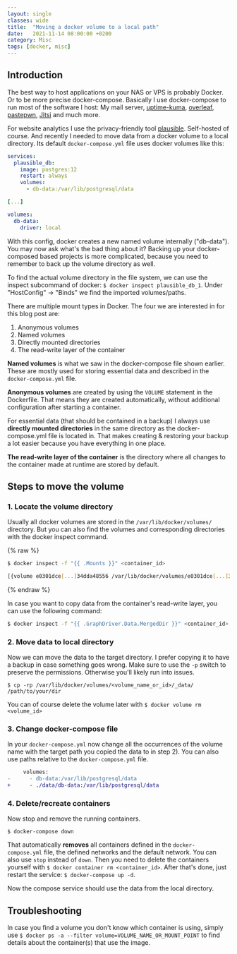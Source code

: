 ```yaml
---
layout: single
classes: wide
title:  "Moving a docker volume to a local path"
date:   2021-11-14 08:00:00 +0200
category: Misc
tags: [docker, misc]
---
```


## Introduction

The best way to host applications on your NAS or VPS is probably Docker. Or to be more precise docker-compose. Basically I use docker-compose to run most of the software I host: My mail server, [uptime-kuma](https://github.com/louislam/uptime-kuma), [overleaf](https://github.com/overleaf/overleaf), [pastepwn](https://github.com/d-Rickyy-b/pastepwn), [Jitsi](https://github.com/jitsi/docker-jitsi-meet) and much more.

For website analytics I use the privacy-friendly tool [plausible](https://plausible.io/). Self-hosted of course.
And recently I needed to move data from a docker volume to a local directory.
Its default `docker-compose.yml` file uses docker volumes like this:

```yml
services:
  plausible_db:
    image: postgres:12
    restart: always
    volumes:
      - db-data:/var/lib/postgresql/data

[...]

volumes:
  db-data:
    driver: local
```

With this config, docker creates a new named volume internally ("db-data").
You may now ask what's the bad thing about it?
Backing up your docker-composed based projects is more complicated, because you need to remember to back up the volume directory as well.

To find the actual volume directory in the file system, we can use the inspect subcommand of docker:
`$ docker inspect plausible_db_1`. Under "HostConfig" -> "Binds" we find the imported volumes/paths.

There are multiple mount types in Docker.
The four we are interested in for this blog post are:

1. Anonymous volumes
2. Named volumes
3. Directly mounted directories
4. The read-write layer of the container

**Named volumes** is what we saw in the docker-compose file shown earlier.
These are mostly used for storing essential data and described in the `docker-compose.yml` file.

**Anonymous volumes** are created by using the `VOLUME` statement in the Dockerfile.
That means they are created automatically, without additional configuration after starting a container.

For essential data (that should be contained in a backup) I always use **directly mounted directories** in the same directory as the docker-compose.yml file is located in.
That makes creating & restoring your backup a lot easier because you have everything in one place.

**The read-write layer of the container** is the directory where all changes to the container made at runtime are stored by default.

## Steps to move the volume

### 1. Locate the volume directory

Usually all docker volumes are stored in the `/var/lib/docker/volumes/` directory.
But you can also find the volumes and corresponding directories with the docker inspect command.

{% raw %}
```bash
$ docker inspect -f "{{ .Mounts }}" <container_id>

[{volume e0301dce[...]34dda48556 /var/lib/docker/volumes/e0301dce[...]34dda48556/_data /data/configdb local rw true }]
```
{% endraw %}

In case you want to copy data from the container's read-write layer, you can use the following command:

```bash
$ docker inspect -f "{{ .GraphDriver.Data.MergedDir }}" <container_id>
```

### 2. Move data to local directory

Now we can move the data to the target directory.
I prefer copying it to have a backup in case something goes wrong.
Make sure to use the `-p` switch to preserve the permissions.
Otherwise you'll likely run into issues.

`$ cp -rp /var/lib/docker/volumes/<volume_name_or_id>/_data/ /path/to/your/dir`

You can of course delete the volume later with `$ docker volume rm <volume_id>`

### 3. Change docker-compose file

In your `docker-compose.yml` now change all the occurrences of the volume name with the target path you copied the data to in step 2).
You can also use paths relative to the `docker-compose.yml` file.

```diff
     volumes:
-      - db-data:/var/lib/postgresql/data
+      - ./data/db-data:/var/lib/postgresql/data
```

### 4. Delete/recreate containers

Now stop and remove the running containers.

`$ docker-compose down`

That automatically **removes** all containers defined in the `docker-compose.yml` file, the defined networks and the default network. You can also use `stop` instead of `down`. Then you need to delete the containers yourself with `$ docker container rm <container_id>`.
After that's done, just restart the service: `$ docker-compose up -d`.  

Now the compose service should use the data from the local directory.

## Troubleshooting

In case you find a volume you don't know which container is using, simply use `$ docker ps -a --filter volume=VOLUME_NAME_OR_MOUNT_POINT` to find details about the container(s) that use the image.
